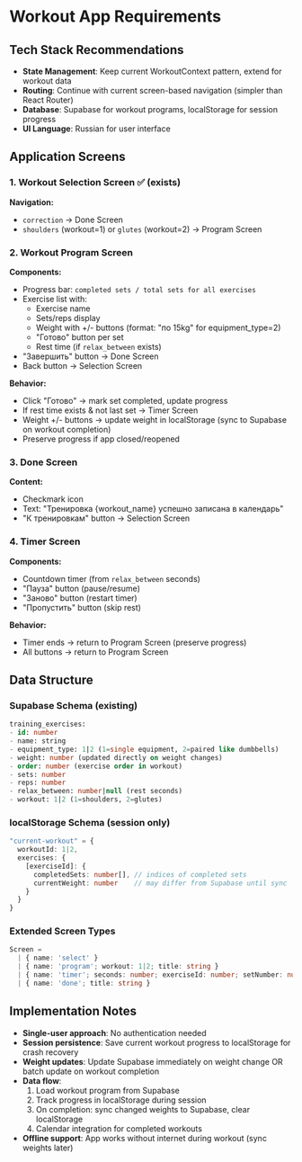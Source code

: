 # Workout App Requirements

## Tech Stack Recommendations
- **State Management**: Keep current WorkoutContext pattern, extend for workout data
- **Routing**: Continue with current screen-based navigation (simpler than React Router)
- **Database**: Supabase for workout programs, localStorage for session progress
- **UI Language**: Russian for user interface

## Application Screens

### 1. Workout Selection Screen ✅ (exists)
**Navigation:**
- `correction` → Done Screen
- `shoulders` (workout=1) or `glutes` (workout=2) → Program Screen

### 2. Workout Program Screen
**Components:**
- Progress bar: `completed sets / total sets for all exercises`
- Exercise list with:
  - Exercise name
  - Sets/reps display
  - Weight with +/- buttons (format: "по 15kg" for equipment_type=2)
  - "Готово" button per set
  - Rest time (if `relax_between` exists)
- "Завершить" button → Done Screen  
- Back button → Selection Screen

**Behavior:**
- Click "Готово" → mark set completed, update progress
- If rest time exists & not last set → Timer Screen
- Weight +/- buttons → update weight in localStorage (sync to Supabase on workout completion)
- Preserve progress if app closed/reopened

### 3. Done Screen
**Content:**
- Checkmark icon
- Text: "Тренировка {workout_name} успешно записана в календарь"
- "К тренировкам" button → Selection Screen

### 4. Timer Screen  
**Components:**
- Countdown timer (from `relax_between` seconds)
- "Пауза" button (pause/resume)
- "Заново" button (restart timer)
- "Пропустить" button (skip rest)

**Behavior:**
- Timer ends → return to Program Screen (preserve progress)
- All buttons → return to Program Screen

## Data Structure

### Supabase Schema (existing)
```sql
training_exercises:
- id: number
- name: string  
- equipment_type: 1|2 (1=single equipment, 2=paired like dumbbells)
- weight: number (updated directly on weight changes)
- order: number (exercise order in workout)
- sets: number
- reps: number  
- relax_between: number|null (rest seconds)
- workout: 1|2 (1=shoulders, 2=glutes)
```

### localStorage Schema (session only)
```typescript
"current-workout" = {
  workoutId: 1|2,
  exercises: {
    [exerciseId]: {
      completedSets: number[], // indices of completed sets
      currentWeight: number    // may differ from Supabase until sync
    }
  }
}
```

### Extended Screen Types
```typescript
Screen = 
  | { name: 'select' }
  | { name: 'program'; workout: 1|2; title: string }
  | { name: 'timer'; seconds: number; exerciseId: number; setNumber: number }
  | { name: 'done'; title: string }
```

## Implementation Notes
- **Single-user approach**: No authentication needed
- **Session persistence**: Save current workout progress to localStorage for crash recovery
- **Weight updates**: Update Supabase immediately on weight change OR batch update on workout completion
- **Data flow**: 
  1. Load workout program from Supabase
  2. Track progress in localStorage during session
  3. On completion: sync changed weights to Supabase, clear localStorage
  4. Calendar integration for completed workouts
- **Offline support**: App works without internet during workout (sync weights later)